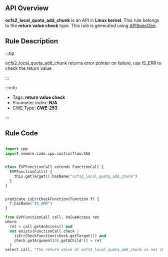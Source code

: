 ---
---


## API Overview
**ocfs2_local_quota_add_chunk** is an API in **Linux kernel**. This rule belongs to the **return value check** type. This rule is generated using [APISpecGen](../../tools/APISpecGen).
## Rule Description

:::tip

ocfs2_local_quota_add_chunk returns error pointer on failure, use IS_ERR to check the return value

:::

:::info

- Tags: **return value check**
- Parameter Index: **N/A**
- CWE Type: **CWE-253**

:::

## Rule Code
```python

import cpp
import semmle.code.cpp.controlflow.SSA


class EVPFunctionCall extends FunctionCall {
  EVPFunctionCall() {
    this.getTarget().hasName("ocfs2_local_quota_add_chunk")
  }
}


predicate isErrCheckFunction(Function f) {
  f.hasName("IS_ERR") 
}

from EVPFunctionCall call, ValueAccess ret
where
  ret = call.getAnAccess() and
  not exists(FunctionCall check |
    isErrCheckFunction(check.getTarget()) and
    check.getArgument(0).getAChild*() = ret
  )
select call, "The return value of ocfs2_local_quota_add_chunk is not checked with IS_ERR."
    
```